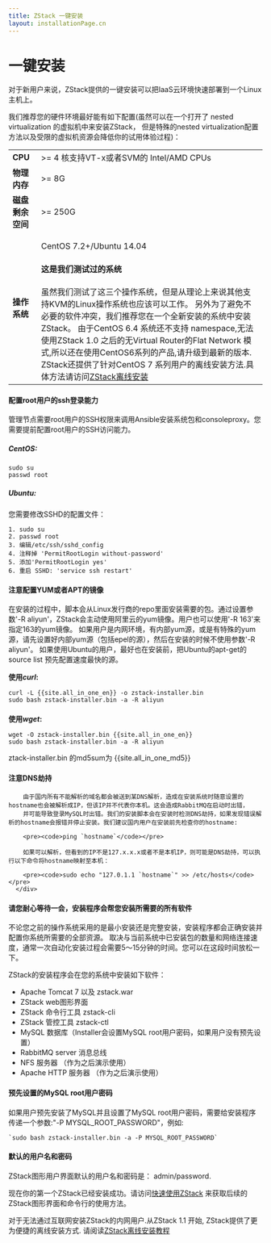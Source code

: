 ```yaml
---
title: ZStack 一键安装
layout: installationPage.cn
---
```


<h1 id="quickInstallation">一键安装</h1>

对于新用户来说，ZStack提供的一键安装可以把IaaS云环境快速部署到一个Linux主机上。

我们推荐您的硬件环境最好能有如下配置(虽然可以在一个打开了 nested virtualization 的虚拟机中来安装ZStack，
但是特殊的nested virtualization配置方法以及受限的虚拟机资源会降低你的试用体验过程)：

<table class="table table-striped table-bordered">
  <tr>
    <td><b>CPU</b></td>
    <td>>= 4 核支持VT-x或者SVM的 Intel/AMD CPUs</td>
  </tr>
  <tr>
    <td><b>物理内存</b></td>
    <td>>= 8G</td>
  </tr>
  <tr>
    <td><b>磁盘剩余空间</b></td>
    <td>>= 250G</td>
  </tr>
  <tr>
    <td><b>操作系统</b></td>
    <td>
      <p>CentOS 7.2+/Ubuntu 14.04</p>
      <div class="bs-callout bs-callout-info">
        <h4>这是我们测试过的系统</h4>
        虽然我们测试了这三个操作系统，但是从理论上来说其他支持KVM的Linux操作系统也应该可以工作。
        另外为了避免不必要的软件冲突，我们推荐您在一个全新安装的系统中安装ZStack。
        由于CentOS 6.4 系统还不支持 namespace,无法使用ZStack 1.0 之后的无Virtual Router的Flat Network 模式,所以还在使用CentOS6系列的产品,请升级到最新的版本.
        ZStack还提供了针对CentOS 7 系列用户的离线安装方法.具体方法请访问<a href='/cn_blog/offline-install-zstack-from-custom-iso.html'>ZStack离线安装</a>
      </div>
    </td>
  </tr>
</table>

<div class="bs-callout bs-callout-info">
  <h4>配置root用户的ssh登录能力</h4>
  管理节点需要root用户的SSH权限来调用Ansible安装系统包和consoleproxy。您需要提前配置root用户的SSH访问能力。
  
  <h5>CentOS:</h5>
  <pre><code>sudo su
passwd root</code></pre>

  <h5>Ubuntu:</h5>
  您需要修改SSHD的配置文件：
  <pre><code>1. sudo su
2. passwd root
3. 编辑/etc/ssh/sshd_config
4. 注释掉 'PermitRootLogin without-password'
5. 添加'PermitRootLogin yes'
6. 重启 SSHD: 'service ssh restart'</code></pre>
</div>

<div class="bs-callout bs-callout-warning">
<h4>注意配置YUM或者APT的镜像</h4>
在安装的过程中，脚本会从Linux发行商的repo里面安装需要的包。通过设置参数'-R aliyun'，ZStack会主动使用阿里云的yum镜像。用户也可以使用'-R 163'来指定163的yum镜像。
如果用户是内网环境，有内部yum源，或是有特殊的yum源，请先设置好内部yum源（包括epel的源），然后在安装的时候不使用参数'-R aliyun'。
如果使用Ubuntu的用户，最好也在安装前，把Ubuntu的apt-get的source list 预先配置速度最快的源。
</div>
      
<h4 style="margin-bottom:15px; margin-top:15px">使用<i>curl</i>:</h4>
<pre><code>curl -L {{site.all_in_one_en}} -o zstack-installer.bin
sudo bash zstack-installer.bin -a -R aliyun</code></pre>

<h4 style="margin-bottom:15px">使用<i>wget</i>:</h4>
<pre><code>wget -O zstack-installer.bin {{site.all_in_one_en}}
sudo bash zstack-installer.bin -a -R aliyun</code></pre>

ztack-installer.bin 的md5sum为 {{site.all_in_one_md5}}

<div class="bs-callout bs-callout-danger">
<h4>注意DNS劫持</h4>
        
        由于国内所有不能解析的域名都会被送到某DNS解析，造成在安装系统时随意设置的hostname也会被解析成IP，但该IP并不代表你本机。这会造成RabbitMQ在启动时出错，
        并可能导致登录MySQL时出错。我们的安装脚本会在安装时检测DNS劫持，如果发现错误解析的hostname会报错并停止安装。我们建议国内用户在安装前先检查你的hostname:
        
        <pre><code>ping `hostname`</code></pre>
        
        如果可以解析，但看到的IP不是127.x.x.x或者不是本机IP，则可能是DNS劫持，可以执行以下命令将hostname映射至本机：
        
        <pre><code>sudo echo "127.0.1.1 `hostname`" >> /etc/hosts</code></pre>
      </div>

<div class="bs-callout bs-callout-warning">
  <h4>请您耐心等待一会，安装程序会帮您安装所需要的所有软件</h4> 
  不论您之前的操作系统采用的是最小安装还是完整安装，安装程序都会正确安装并配置你系统所需要的全部资源。
  取决与当前系统中已安装包的数量和网络连接速度，通常一次自动化安装过程会需要5～15分钟的时间。您可以在这段时间放松一下。
</div>

ZStack的安装程序会在您的系统中安装如下软件：    

* Apache Tomcat 7 以及 zstack.war
* ZStack web图形界面
* ZStack 命令行工具 zstack-cli
* ZStack 管控工具 zstack-ctl
* MySQL 数据库（Installer会设置MySQL root用户密码，如果用户没有预先设置）
* RabbitMQ server 消息总线
* NFS 服务器 （作为之后演示使用）
* Apache HTTP 服务器 （作为之后演示使用）

<div class="bs-callout bs-callout-info">
  <h4>预先设置的MySQL root用户密码</h4>
  如果用户预先安装了MySQL并且设置了MySQL root用户密码，需要给安装程序传递一个参数:"-P MYSQL_ROOT_PASSWORD"，例如:

    `sudo bash zstack-installer.bin -a -P MYSQL_ROOT_PASSWORD`

</div>

<div class="bs-callout bs-callout-info">
  <h4>默认的用户名和密码</h4>
  
  ZStack图形用户界面默认的用户名和密码是： admin/password.
</div>

现在你的第一个ZStack已经安装成功。请访问[快速使用ZStack](../documentation/getstart-quick.html) 来获取后续的ZStack图形界面和命令行的使用方法。

对于无法通过互联网安装ZStack的内网用户.从ZStack 1.1 开始, ZStack提供了更为便捷的离线安装方式.
请阅读[ZStack离线安装教程](/cn_blog/offline-install-zstack-from-custom-iso.html)

